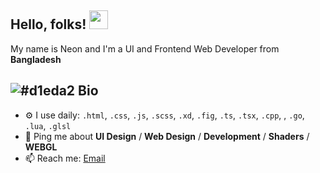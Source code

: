 ## Hello, folks! <img src="https://raw.githubusercontent.com/MartinHeinz/MartinHeinz/master/wave.gif" width="30px">

My name is Neon and I'm a UI and Frontend Web Developer from **Bangladesh**



## ![#d1eda2](https://placehold.co/10x10/d1eda2/d1eda2.png) Bio
- ⚙️ I use daily: `.html`, `.css`, `.js`, `.scss`, `.xd`, `.fig`, `.ts`, `.tsx`, `.cpp`, , `.go`, `.lua`, `.glsl`
- 💬 Ping me about **UI Design** / **Web Design** / **Development** / **Shaders** / **WEBGL**
- 📫 Reach me: [Email](mailto:btwitsneon@gmail.com/)
